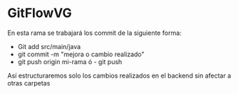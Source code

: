 # GitFlowVG
En esta rama se trabajará los commit de la siguiente forma:
  - Git add src/main/java
  - git commit -m "mejora o cambio realizado"
  - git push origin mi-rama ó - git push

Así estructuraremos solo los cambios realizados en el backend sin afectar a otras carpetas
